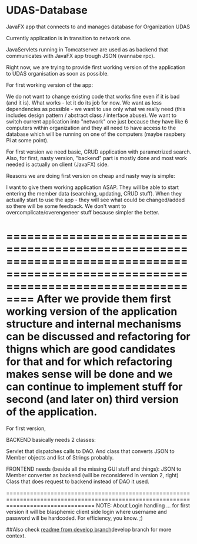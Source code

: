 # UDAS-Database
JavaFX app that connects to and manages database for Organization UDAS


Currently application is in transition to network one.

JavaServlets running in Tomcatserver are used as as backend that communicates with JavaFX app trough JSON (wannabe rpc).

Right now, we are trying to provide first working version of the application to UDAS organisation as soon as possible.

For first working version of the app:

We do not want to change existing code that works fine even if it is bad (and it is). What works - let it do its job for now.
We want as less dependencies as possible - we want to use only what we really need 
(this includes design pattern / abstract class / interface abuse).
We want to switch current application into "network" one just because they have like 6 computers within organization
 and they all need to have access to the database which will be running on one of the computers (maybe raspbery Pi at some point).
 
For first version we need basic, CRUD application with parametrized search.
Also, for first, nasty version, "backend" part is mostly done and most work needed is actually on client (JavaFX) side.

Reasons we are doing first version on cheap and nasty way is simple: 

I want to give them working application ASAP. 
They will be able to start entering the member data (searching, updating, CRUD stuff).
When they actually start to use the app - they will see what could be changed/added so there will be some feedback.
We don't want to overcomplicate/overengeneer stuff because simpler the better.

======================================================================================================================================
After we provide them first working version of the application structure and internal mechanisms can be discussed and refactoring 
for thigns which are good candidates for that and for which refactoring makes sense will be done and we can continue to implement 
stuff for second (and later on) third version of the application.
======================================================================================================================================
For first version, 

BACKEND basically needs 2 classes:

Servlet that dispatches calls to DAO. 
And class that converts JSON to Member objects and list of Strings probably.

FRONTEND needs (beside all the missing GUI stuff and things):
JSON to Member converter as backend (will be reconsidered in version 2, right)
Class that does request to backend instead of DAO it used.

======================================================================================================================================
NOTE:
About Login handling ... for first version it will be blasphemic client side login where username and password will be hardcoded.
For efficiency, you know. ;)


##Also check [readme from develop branch](https://www.google.com)develop branch for more context.
